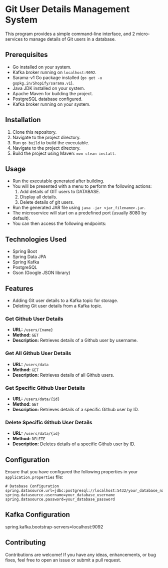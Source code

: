 # Git User Details Management System

This program provides a simple command-line interface, and 2 micro-services to manage details of Git users in a database.

## Prerequisites

- Go installed on your system.
- Kafka broker running on `localhost:9092`.
- Sarama-v1 Go package installed (`go get -u gopkg.in/Shopify/sarama.v1`).
- Java JDK installed on your system.
- Apache Maven for building the project.
- PostgreSQL database configured.
- Kafka broker running on your system.

## Installation

1. Clone this repository.
2. Navigate to the project directory.
3. Run `go build` to build the executable.
4. Navigate to the project directory.
5. Build the project using Maven: `mvn clean install`.

## Usage

- Run the executable generated after building.
- You will be presented with a menu to perform the following actions:
  1. Add details of GIT users to DATABASE.
  2. Display all details.
  3. Delete details of git users.
- Run the generated JAR file using `java -jar <jar_filename>.jar`.
- The microservice will start on a predefined port (usually 8080 by default).
- You can then access the following endpoints:

## Technologies Used

- Spring Boot
- Spring Data JPA
- Spring Kafka
- PostgreSQL
- Gson (Google JSON library)

## Features

- Adding Git user details to a Kafka topic for storage.
- Deleting Git user details from a Kafka topic.

### Get Github User Details
- **URL:** `/users/{name}`
- **Method:** `GET`
- **Description:** Retrieves details of a Github user by username.

### Get All Github User Details
- **URL:** `/users/data`
- **Method:** `GET`
- **Description:** Retrieves details of all Github users.

### Get Specific Github User Details
- **URL:** `/users/data/{id}`
- **Method:** `GET`
- **Description:** Retrieves details of a specific Github user by ID.

### Delete Specific Github User Details
- **URL:** `/users/data/{id}`
- **Method:** `DELETE`
- **Description:** Deletes details of a specific Github user by ID.

## Configuration

Ensure that you have configured the following properties in your `application.properties` file:

```properties
# Database Configuration
spring.datasource.url=jdbc:postgresql://localhost:5432/your_database_name
spring.datasource.username=your_database_username
spring.datasource.password=your_database_password
```

## Kafka Configuration
spring.kafka.bootstrap-servers=localhost:9092

## Contributing

Contributions are welcome! If you have any ideas, enhancements, or bug fixes, feel free to open an issue or submit a pull request.